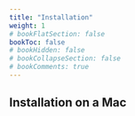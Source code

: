 ```yaml
---
title: "Installation"
weight: 1
# bookFlatSection: false
bookToc: false
# bookHidden: false
# bookCollapseSection: false
# bookComments: true
---
```

## Installation on a Mac

